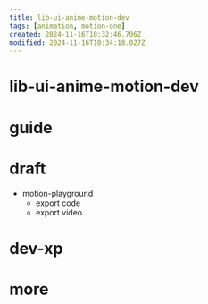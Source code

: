```yaml
---
title: lib-ui-anime-motion-dev
tags: [animation, motion-one]
created: 2024-11-16T10:32:46.706Z
modified: 2024-11-16T10:34:18.027Z
---
```


# lib-ui-anime-motion-dev

# guide

# draft
- motion-playground
  - export code
  - export video
# dev-xp

# more
